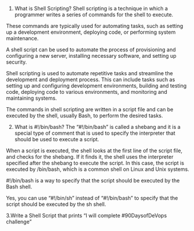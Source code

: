 1. What is Shell Scripting?
Shell scripting is a technique in which a programmer writes a series of commands for the shell to execute.

These commands are typically used for automating tasks, such as setting up a development environment, deploying code, or performing system maintenance.

A shell script can be used to automate the process of provisioning and configuring a new server, installing necessary software, and setting up security.

Shell scripting is used to automate repetitive tasks and streamline the development and deployment process. This can include tasks such as setting up and configuring development environments, building and testing code, deploying code to various environments, and monitoring and maintaining systems.

The commands in shell scripting are written in a script file and can be executed by the shell, usually Bash, to perform the desired tasks.

2. What is #!/bin/bash?
The “#!/bin/bash” is called a shebang and it is a special type of comment that is used to specify the interpreter that should be used to execute a script.

When a script is executed, the shell looks at the first line of the script file, and checks for the shebang. If it finds it, the shell uses the interpreter specified after the shebang to execute the script. In this case, the script is executed by /bin/bash, which is a common shell on Linux and Unix systems.

#!/bin/bash is a way to specify that the script should be executed by the Bash shell.

Yes, you can use “#!/bin/sh” instead of “#!/bin/bash” to specify that the script should be executed by the sh shell.

3.Write a Shell Script that prints “I will complete #90DaysofDeVops challenge”
   
   
